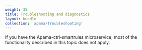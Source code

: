 ```yaml
---
weight: 35
title: Troubleshooting and diagnostics
layout: bundle
collection: 'apama/troubleshooting'
---
```


If you have the Apama-ctrl-smartrules microservice, most of the functionality described in this topic does not apply.

